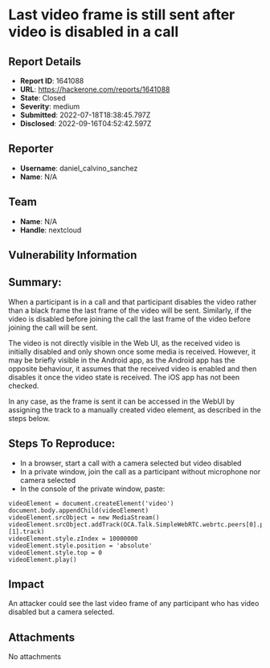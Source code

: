 # Last video frame is still sent after video is disabled in a call

## Report Details
- **Report ID**: 1641088
- **URL**: https://hackerone.com/reports/1641088
- **State**: Closed
- **Severity**: medium
- **Submitted**: 2022-07-18T18:38:45.797Z
- **Disclosed**: 2022-09-16T04:52:42.597Z

## Reporter
- **Username**: daniel_calvino_sanchez
- **Name**: N/A

## Team
- **Name**: N/A
- **Handle**: nextcloud

## Vulnerability Information
## Summary:
When a participant is in a call and that participant disables the video rather than a black frame the last frame of the video will be sent. Similarly, if the video is disabled before joining the call the last frame of the video before joining the call will be sent.

The video is not directly visible in the Web UI, as the received video is initially disabled and only shown once some media is received. However, it may be briefly visible in the Android app, as the Android app has the opposite behaviour, it assumes that the received video is enabled and then disables it once the video state is received. The iOS app has not been checked.

In any case, as the frame is sent it can be accessed in the WebUI by assigning the track to a manually created video element, as described in the steps below.

## Steps To Reproduce:
- In a browser, start a call with a camera selected but video disabled
- In a private window, join the call as a participant without microphone nor camera selected
- In the console of the private window, paste:
```
videoElement = document.createElement('video')
document.body.appendChild(videoElement)
videoElement.srcObject = new MediaStream()
videoElement.srcObject.addTrack(OCA.Talk.SimpleWebRTC.webrtc.peers[0].pc.getReceivers()[1].track)
videoElement.style.zIndex = 10000000
videoElement.style.position = 'absolute'
videoElement.style.top = 0
videoElement.play()
```

## Impact

An attacker could see the last video frame of any participant who has video disabled but a camera selected.

## Attachments
No attachments
